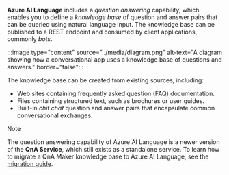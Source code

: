
**Azure AI Language** includes a *question answering* capability, which enables you to define a *knowledge base* of question and answer pairs that can be queried using natural language input. The knowledge base can be published to a REST endpoint and consumed by client applications, commonly *bots*.

:::image type="content" source="../media/diagram.png" alt-text="A diagram showing how a conversational app uses a knowledge base of questions and answers." border="false":::

The knowledge base can be created from existing sources, including:

- Web sites containing frequently asked question (FAQ) documentation.
- Files containing structured text, such as brochures or user guides.
- Built-in *chit chat* question and answer pairs that encapsulate common conversational exchanges.

> [!NOTE]
> The question answering capability of Azure AI Language is a newer version of the **QnA Service**, which still exists as a standalone service. To learn how to migrate a QnA Maker knowledge base to Azure AI Language, see the [migration guide](/azure/ai-services/language-service/question-answering/how-to/migrate-qnamaker).
